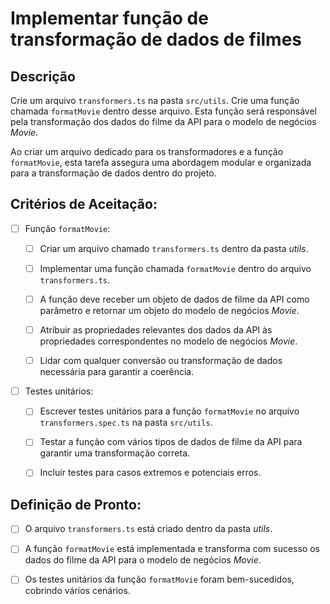 # Implementar função de transformação de dados de filmes

## Descrição

Crie um arquivo `transformers.ts` na pasta `src/utils`. Crie uma função chamada `formatMovie` dentro desse arquivo. Esta função será responsável pela transformação dos dados do filme da API para o modelo de negócios _Movie_.

Ao criar um arquivo dedicado para os transformadores e a função `formatMovie`, esta tarefa assegura uma abordagem modular e organizada para a transformação de dados dentro do projeto.

## Critérios de Aceitação:

- [ ] Função `formatMovie`:

    - [ ] Criar um arquivo chamado `transformers.ts` dentro da pasta _utils_.

    - [ ] Implementar uma função chamada `formatMovie` dentro do arquivo `transformers.ts`.

    - [ ] A função deve receber um objeto de dados de filme da API como parâmetro e retornar um objeto do modelo de negócios _Movie_.

    - [ ] Atribuir as propriedades relevantes dos dados da API às propriedades correspondentes no modelo de negócios _Movie_.

    - [ ] Lidar com qualquer conversão ou transformação de dados necessária para garantir a coerência.

- [ ] Testes unitários:

    - [ ] Escrever testes unitários para a função `formatMovie` no arquivo `transformers.spec.ts` na pasta `src/utils`.

    - [ ] Testar a função com vários tipos de dados de filme da API para garantir uma transformação correta.

    - [ ] Incluir testes para casos extremos e potenciais erros.

## Definição de Pronto:

- [ ] O arquivo `transformers.ts` está criado dentro da pasta _utils_.

- [ ] A função `formatMovie` está implementada e transforma com sucesso os dados do filme da API para o modelo de negócios _Movie_.

- [ ] Os testes unitários da função `formatMovie` foram bem-sucedidos, cobrindo vários cenários.

